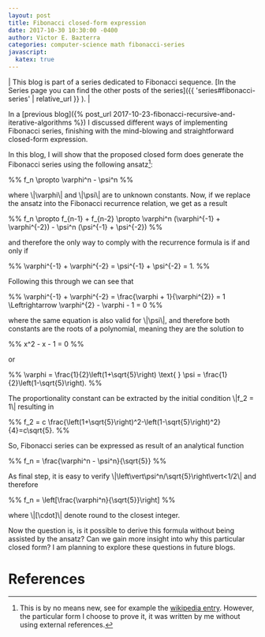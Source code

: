 ```yaml
---
layout: post
title: Fibonacci closed-form expression
date: 2017-10-30 10:30:00 -0400
author: Victor E. Bazterra
categories: computer-science math fibonacci-series
javascript:
  katex: true
---
```


| This blog is part of a series dedicated to Fibonacci sequence. [In the Series page you can find the other posts of the series]({{ 'series#fibonacci-series' | relative_url }} ). |

In a [previous blog]({% post_url 2017-10-23-fibonacci-recursive-and-iterative-algorithms %}) I discussed different ways of implementing Fibonacci series, finishing with the mind-blowing and straightforward closed-form expression.

In this blog, I will show that the proposed closed form does generate the Fibonacci series using the following ansatz[^1]:

<p>%%
f_n \propto \varphi^n - \psi^n
%%</p>

where \\|\varphi\\| and \\|\psi\\| are to unknown constants. Now, if we replace the ansatz into the Fibonacci recurrence relation, we get as a result

<p>%%
f_n \propto f_{n-1} + f_{n-2} \propto \varphi^n (\varphi^{-1} + \varphi^{-2}) - \psi^n (\psi^{-1} + \psi^{-2})
%%</p>

and therefore the only way to comply with the recurrence formula is if and only if

<p>%%
\varphi^{-1} + \varphi^{-2} = \psi^{-1} + \psi^{-2} = 1.
%%</p>

Following this through we can see that

<p>%%
\varphi^{-1} + \varphi^{-2} = \frac{\varphi + 1}{\varphi^{2}} = 1 \Leftrightarrow \varphi^{2} - \varphi - 1 = 0
%%</p>

where the same equation is also valid for \\|\psi\\|, and therefore both constants are the roots of a polynomial, meaning they are the solution to

<p>%%
x^2 - x - 1 = 0
%%</p>

or

<p>%%
\varphi = \frac{1}{2}\left(1+\sqrt{5}\right) \text{    } \psi = \frac{1}{2}\left(1-\sqrt{5}\right).
%%</p>

The proportionality constant can be extracted by the initial condition \\|f_2 = 1\\| resulting in

<p>%%
f_2 = c \frac{\left(1+\sqrt{5}\right)^2-\left(1-\sqrt{5}\right)^2}{4}=c\sqrt{5}.
%%</p>

So, Fibonacci series can be expressed as result of an analytical function

<p>%%
f_n = \frac{\varphi^n - \psi^n}{\sqrt{5}}
%%</p>

As final step, it is easy to verify \\|\left\vert\psi^n/\sqrt{5}\right\vert<1/2\\| and therefore

<p>%%
f_n = \left[\frac{\varphi^n}{\sqrt{5}}\right]
%%</p>

where \\|[\cdot]\\| denote round to the closest integer.

Now the question is, is it possible to derive this formula without being assisted by the ansatz? Can we gain more insight into why this particular closed form? I am planning to explore these questions in future blogs.

# References

[^1]: This is by no means new, see for example the [wikipedia entry](https://en.wikipedia.org/wiki/Fibonacci_number). However, the particular form I choose to prove it, it was written by me without using external references.
